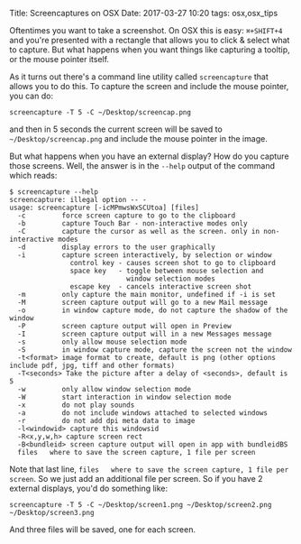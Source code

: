 Title: Screencaptures on OSX
Date: 2017-03-27 10:20
tags: osx,osx_tips

Oftentimes you want to take a screenshot.  On OSX this is easy: `⌘+SHIFT+4` and you're presented with a rectangle that
allows you to click & select what to capture.  But what happens when you want things like capturing a tooltip, or the
mouse pointer itself.

As it turns out there's a command line utility called `screencapture` that allows you to do this.  To capture the screen
and include the mouse pointer, you can do:

```shell
screencapture -T 5 -C ~/Desktop/screencap.png
```

and then in 5 seconds the current screen will be saved to `~/Desktop/screencap.png` and include the mouse pointer in the
image.

But what happens when you have an external display?  How do you capture those screens.  Well, the answer is in the
`--help` output of the command which reads:

```shell
$ screencapture --help
screencapture: illegal option -- -
usage: screencapture [-icMPmwsWxSCUtoa] [files]
  -c         force screen capture to go to the clipboard
  -b         capture Touch Bar - non-interactive modes only
  -C         capture the cursor as well as the screen. only in non-interactive modes
  -d         display errors to the user graphically
  -i         capture screen interactively, by selection or window
               control key - causes screen shot to go to clipboard
               space key   - toggle between mouse selection and
                             window selection modes
               escape key  - cancels interactive screen shot
  -m         only capture the main monitor, undefined if -i is set
  -M         screen capture output will go to a new Mail message
  -o         in window capture mode, do not capture the shadow of the window
  -P         screen capture output will open in Preview
  -I         screen capture output will in a new Messages message
  -s         only allow mouse selection mode
  -S         in window capture mode, capture the screen not the window
  -t<format> image format to create, default is png (other options include pdf, jpg, tiff and other formats)
  -T<seconds> Take the picture after a delay of <seconds>, default is 5
  -w         only allow window selection mode
  -W         start interaction in window selection mode
  -x         do not play sounds
  -a         do not include windows attached to selected windows
  -r         do not add dpi meta data to image
  -l<windowid> capture this windowsid
  -R<x,y,w,h> capture screen rect
  -B<bundleid> screen capture output will open in app with bundleidBS
  files   where to save the screen capture, 1 file per screen
```

Note that last line, `files   where to save the screen capture, 1 file per screen`.  So we just add an additional file
per screen.  So if you have 2 external displays, you'd do something like:

```shell
screencapture -T 5 -C ~/Desktop/screen1.png ~/Desktop/screen2.png ~/Desktop/screen3.png
```

And three files will be saved, one for each screen.
